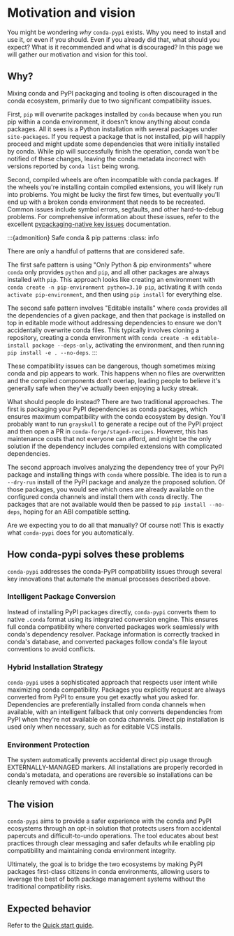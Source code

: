 # Motivation and vision

You might be wondering _why_ `conda-pypi` exists. Why you need to install
and use it, or even if you should. Even if you already did that, what should
you expect? What is it recommended and what is discouraged? In this page we
will gather our motivation and vision for this tool.

## Why?

Mixing conda and PyPI packaging and tooling is often discouraged in the
conda ecosystem, primarily due to two significant compatibility issues.

First, `pip` will overwrite packages installed by `conda` because when you
run pip within a conda environment, it doesn't know anything about conda
packages. All it sees is a Python installation with several packages under
`site-packages`. If you request a package that is not installed, pip will
happily proceed and might update some dependencies that were initially
installed by conda. While pip will successfully finish the operation, conda
won't be notified of these changes, leaving the conda metadata incorrect with
versions reported by `conda list` being wrong.

Second, compiled wheels are often incompatible with conda packages. If the
wheels you're installing contain compiled extensions, you will likely run into
problems. You might be lucky the first few times, but eventually you'll end
up with a broken conda environment that needs to be recreated. Common issues
include symbol errors, segfaults, and other hard-to-debug problems. For
comprehensive information about these issues, refer to the excellent
[pypackaging-native key issues](https://pypackaging-native.github.io/#key-issues)
documentation.

:::{admonition} Safe conda & pip patterns
:class: info

There are only a handful of patterns that are considered safe.

The first safe pattern is using "Only Python & pip environments" where
`conda` only provides `python` and `pip`, and all other packages are always
installed with `pip`. This approach looks like creating an environment with
`conda create -n pip-environment python=3.10 pip`, activating it with `conda
activate pip-environment`, and then using `pip install` for everything else.

The second safe pattern involves "Editable installs" where `conda` provides
all the dependencies of a given package, and then that package is installed
on top in editable mode without addressing dependencies to ensure we don't
accidentally overwrite conda files. This typically involves cloning a
repository, creating a conda environment with `conda create -n
editable-install package --deps-only`, activating the environment, and then
running `pip install -e . --no-deps`.
:::

These compatibility issues can be dangerous, though sometimes mixing conda
and pip appears to work. This happens when no files are overwritten and the
compiled components don't overlap, leading people to believe it's generally
safe when they've actually been enjoying a lucky streak.

What should people do instead? There are two traditional approaches. The
first is packaging your PyPI dependencies as conda packages, which ensures
maximum compatibility with the conda ecosystem by design. You'll probably
want to run `grayskull` to generate a recipe out of the PyPI project and then
open a PR in `conda-forge/staged-recipes`. However, this has maintenance
costs that not everyone can afford, and might be the only solution if the
dependency includes compiled extensions with complicated dependencies.

The second approach involves analyzing the dependency tree of your PyPI
package and installing things with `conda` where possible. The idea is to run
a `--dry-run` install of the PyPI package and analyze the proposed solution.
Of those packages, you would see which ones are already available on the
configured conda channels and install them with `conda` directly. The
packages that are not available would then be passed to `pip install
--no-deps`, hoping for an ABI compatible setting.

Are we expecting you to do all that manually? Of course not! This is
exactly what `conda-pypi` does for you automatically.

## How conda-pypi solves these problems

`conda-pypi` addresses the conda-PyPI compatibility issues through several
key innovations that automate the manual processes described above.

### Intelligent Package Conversion
Instead of installing PyPI packages directly, `conda-pypi` converts them to
native `.conda` format using its integrated conversion engine. This ensures
full conda compatibility where converted packages work seamlessly with
conda's dependency resolver. Package information is correctly tracked in
conda's database, and converted packages follow conda's file layout
conventions to avoid conflicts.

### Hybrid Installation Strategy
`conda-pypi` uses a sophisticated approach that respects user intent while
maximizing conda compatibility. Packages you explicitly request are always
converted from PyPI to ensure you get exactly what you asked for.
Dependencies are preferentially installed from conda channels when available,
with an intelligent fallback that only converts dependencies from PyPI when
they're not available on conda channels. Direct pip installation is used only
when necessary, such as for editable VCS installs.

### Environment Protection
The system automatically prevents accidental direct pip usage through
EXTERNALLY-MANAGED markers. All installations are properly recorded in
conda's metadata, and operations are reversible so installations can be
cleanly removed with conda.

## The vision

`conda-pypi` aims to provide a safer experience with the conda and PyPI
ecosystems through an opt-in solution that protects users from accidental
papercuts and difficult-to-undo operations. The tool educates about best
practices through clear messaging and safer defaults while enabling pip
compatibility and maintaining conda environment integrity.

Ultimately, the goal is to bridge the two ecosystems by making PyPI
packages first-class citizens in conda environments, allowing users to
leverage the best of both package management systems without the traditional
compatibility risks.

## Expected behavior

Refer to the [Quick start guide](quickstart.md).
